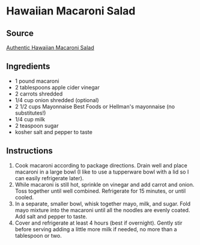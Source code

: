 # Hawaiian Macaroni Salad

## Source
[Authentic Hawaiian Macaroni Salad](https://www.favfamilyrecipes.com/authentic-hawaiian-macaroni-salad/)

## Ingredients
- 1 pound macaroni
- 2 tablespoons apple cider vinegar
- 2 carrots shredded
- 1/4 cup onion shredded (optional)
- 2 1/2 cups Mayonnaise Best Foods or Hellman's mayonnaise (no substitutes!)
- 1/4 cup milk
- 2 teaspoon sugar
- kosher salt and pepper to taste

## Instructions
1. Cook macaroni according to package directions. Drain well and place macaroni in a large bowl (I like to use a tupperware bowl with a lid so I can easily refrigerate later).
2. While macaroni is still hot, sprinkle on vinegar and add carrot and onion. Toss together until well combined. Refrigerate for 15 minutes, or until cooled.
3. In a separate, smaller bowl, whisk together mayo, milk, and sugar. Fold mayo mixture into the macaroni until all the noodles are evenly coated. Add salt and pepper to taste.
4. Cover and refrigerate at least 4 hours (best if overnight). Gently stir before serving adding a little more milk if needed, no more than a tablespoon or two.